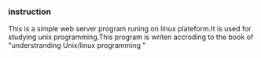 ### instruction 
   This is a simple web server program runing on linux plateform.It is used for studying unix programming.This program is writen  accroding to the book of "understranding Unix/linux programming "
